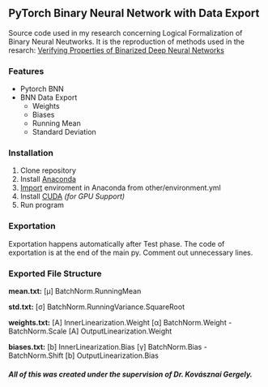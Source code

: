 ## PyTorch Binary Neural Network with Data Export

Source code used in my research concerning Logical Formalization of Binary Neural Neutworks. It is the reproduction of methods used in the resarch: [Verifying Properties of Binarized Deep Neural Networks
](https://arxiv.org/abs/1709.06662)

### Features
 - Pytorch BNN
 - BNN Data Export
	 - Weights
	 - Biases
	 - Running Mean
	 - Standard Deviation

### Installation
 1. Clone repository
 2. Install [Anaconda](https://www.anaconda.com)
 3. [Import](https://docs.conda.io/projects/conda/en/latest/user-guide/tasks/manage-environments.html#creating-an-environment-from-an-environment-yml-file) enviroment in Anaconda from other/environment.yml
 4. Install [CUDA](https://developer.nvidia.com/cuda-10.0-download-archive) *(for GPU Support)*
 5. Run program

### Exportation
Exportation happens automatically after Test phase.
The code of exportation is at the end of the main py. 
Comment out unnecessary lines.

### Exported File Structure
**mean.txt:**
[µ] BatchNorm.RunningMean

**std.txt:**
[σ] BatchNorm.RunningVariance.SquareRoot

**weights.txt:**
[A] InnerLinearization.Weight
[α] BatchNorm.Weight - BatchNorm.Scale
[A] OutputLinearization.Weight

**biases.txt:**
[b] InnerLinearization.Bias
[γ]	BatchNorm.Bias - BatchNorm.Shift
[b] OutputLinearization.Bias


#### *All of this was created under the supervision of Dr. Kovásznai Gergely.*
